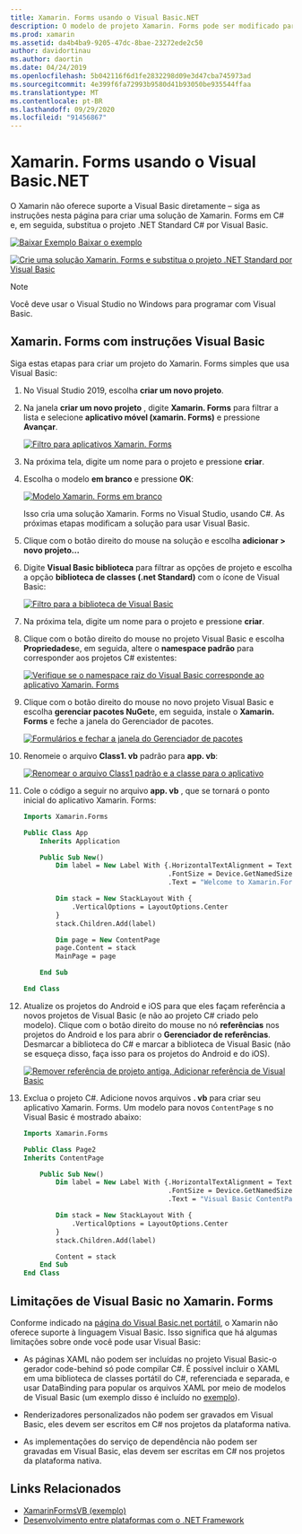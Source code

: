 ```yaml
---
title: Xamarin. Forms usando o Visual Basic.NET
description: O modelo de projeto Xamarin. Forms pode ser modificado para usar Visual Basic para o assembly principal, permitindo efetivamente que você crie aplicativos móveis de plataforma cruzada usando o VB.NET.
ms.prod: xamarin
ms.assetid: da4b4ba9-9205-47dc-8bae-23272ede2c50
author: davidortinau
ms.author: daortin
ms.date: 04/24/2019
ms.openlocfilehash: 5b042116f6d1fe2832298d09e3d47cba745973ad
ms.sourcegitcommit: 4e399f6fa72993b9580d41b93050be935544ffaa
ms.translationtype: MT
ms.contentlocale: pt-BR
ms.lasthandoff: 09/29/2020
ms.locfileid: "91456867"
---
```

# <a name="xamarinforms-using-visual-basicnet"></a>Xamarin. Forms usando o Visual Basic.NET

O Xamarin não oferece suporte a Visual Basic diretamente – siga as instruções nesta página para criar uma solução de Xamarin. Forms em C# e, em seguida, substitua o projeto .NET Standard C# por Visual Basic.

[![Baixar Exemplo](~/media/shared/download.png) Baixar o exemplo](https://docs.microsoft.com/samples/xamarin/mobile-samples/visualbasic-xamarinformsvb/)

[![Crie uma solução Xamarin. Forms e substitua o projeto .NET Standard por Visual Basic](xamarin-forms-images/hero-sml.png)](xamarin-forms-images/hero.png#lightbox)

> [!NOTE]
> Você deve usar o Visual Studio no Windows para programar com Visual Basic.

## <a name="xamarinforms-with-visual-basic-walkthrough"></a>Xamarin. Forms com instruções Visual Basic

Siga estas etapas para criar um projeto do Xamarin. Forms simples que usa Visual Basic:

1. No Visual Studio 2019, escolha **criar um novo projeto**.

2. Na janela **criar um novo projeto** , digite **Xamarin. Forms** para filtrar a lista e selecione **aplicativo móvel (xamarin. Forms)** e pressione **Avançar**.

    [![Filtro para aplicativos Xamarin. Forms](xamarin-forms-images/02-sml.png)](xamarin-forms-images/02.png#lightbox)

3. Na próxima tela, digite um nome para o projeto e pressione **criar**.

4. Escolha o modelo **em branco** e pressione **OK**:

    [![Modelo Xamarin. Forms em branco](xamarin-forms-images/04-sml.png)](xamarin-forms-images/04.png#lightbox)

    Isso cria uma solução Xamarin. Forms no Visual Studio, usando C#. As próximas etapas modificam a solução para usar Visual Basic.

5. Clique com o botão direito do mouse na solução e escolha **adicionar > novo projeto...**

6. Digite **Visual Basic biblioteca** para filtrar as opções de projeto e escolha a opção **biblioteca de classes (.net Standard)** com o ícone de Visual Basic:

    [![Filtro para a biblioteca de Visual Basic](xamarin-forms-images/06-sml.png)](xamarin-forms-images/06.png#lightbox)

7. Na próxima tela, digite um nome para o projeto e pressione **criar**.

8. Clique com o botão direito do mouse no projeto Visual Basic e escolha **Propriedades**e, em seguida, altere o **namespace padrão** para corresponder aos projetos C# existentes:

    [![Verifique se o namespace raiz do Visual Basic corresponde ao aplicativo Xamarin. Forms](xamarin-forms-images/07a-sml.png)](xamarin-forms-images/07a.png#lightbox)

9. Clique com o botão direito do mouse no novo projeto Visual Basic e escolha **gerenciar pacotes NuGet**e, em seguida, instale o **Xamarin. Forms** e feche a janela do Gerenciador de pacotes.

    [![Formulários e fechar a janela do Gerenciador de pacotes](xamarin-forms-images/07b-sml.png)](xamarin-forms-images/07b.png#lightbox)

10. Renomeie o arquivo **Class1. vb** padrão para **app. vb**:

    [![Renomear o arquivo Class1 padrão e a classe para o aplicativo](xamarin-forms-images/08.png)](xamarin-forms-images/08.png#lightbox)

11. Cole o código a seguir no arquivo **app. vb** , que se tornará o ponto inicial do aplicativo Xamarin. Forms:

    ```vb
    Imports Xamarin.Forms

    Public Class App
        Inherits Application

        Public Sub New()
            Dim label = New Label With {.HorizontalTextAlignment = TextAlignment.Center,
                                        .FontSize = Device.GetNamedSize(NamedSize.Medium, GetType(Label)),
                                        .Text = "Welcome to Xamarin.Forms with Visual Basic.NET"}

            Dim stack = New StackLayout With {
                .VerticalOptions = LayoutOptions.Center
            }
            stack.Children.Add(label)

            Dim page = New ContentPage
            page.Content = stack
            MainPage = page

        End Sub

    End Class
    ```

12. Atualize os projetos do Android e iOS para que eles façam referência a novos projetos de Visual Basic (e não ao projeto C# criado pelo modelo).
Clique com o botão direito do mouse no nó **referências** nos projetos do Android e Ios para abrir o **Gerenciador de referências**. Desmarcar a biblioteca do C# e marcar a biblioteca de Visual Basic (não se esqueça disso, faça isso para os projetos do Android e do iOS).

    [![Remover referência de projeto antiga, Adicionar referência de Visual Basic](xamarin-forms-images/10-sml.png)](xamarin-forms-images/10.png#lightbox)

13. Exclua o projeto C#. Adicione novos arquivos **. vb** para criar seu aplicativo Xamarin. Forms. Um modelo para novos `ContentPage` s no Visual Basic é mostrado abaixo:

    ```vb
    Imports Xamarin.Forms

    Public Class Page2
    Inherits ContentPage

        Public Sub New()
            Dim label = New Label With {.HorizontalTextAlignment = TextAlignment.Center,
                                        .FontSize = Device.GetNamedSize(NamedSize.Medium, GetType(Label)),
                                        .Text = "Visual Basic ContentPage"}

            Dim stack = New StackLayout With {
                .VerticalOptions = LayoutOptions.Center
            }
            stack.Children.Add(label)

            Content = stack
        End Sub
    End Class
    ```

## <a name="limitations-of-visual-basic-in-xamarinforms"></a>Limitações de Visual Basic no Xamarin. Forms

Conforme indicado na [página do Visual Basic.net portátil](~/cross-platform/platform/visual-basic/index.md), o Xamarin não oferece suporte à linguagem Visual Basic. Isso significa que há algumas limitações sobre onde você pode usar Visual Basic:

- As páginas XAML não podem ser incluídas no projeto Visual Basic-o gerador code-behind só pode compilar C#. É possível incluir o XAML em uma biblioteca de classes portátil do C#, referenciada e separada, e usar DataBinding para popular os arquivos XAML por meio de modelos de Visual Basic (um exemplo disso é incluído no [exemplo](https://github.com/xamarin/mobile-samples/tree/master/VisualBasic/XamarinFormsVB)).

- Renderizadores personalizados não podem ser gravados em Visual Basic, eles devem ser escritos em C# nos projetos da plataforma nativa.

- As implementações do serviço de dependência não podem ser gravadas em Visual Basic, elas devem ser escritas em C# nos projetos da plataforma nativa.

## <a name="related-links"></a>Links Relacionados

- [XamarinFormsVB (exemplo)](/samples/xamarin/mobile-samples/visualbasic-xamarinformsvb/)
- [Desenvolvimento entre plataformas com o .NET Framework](/dotnet/standard/cross-platform/)